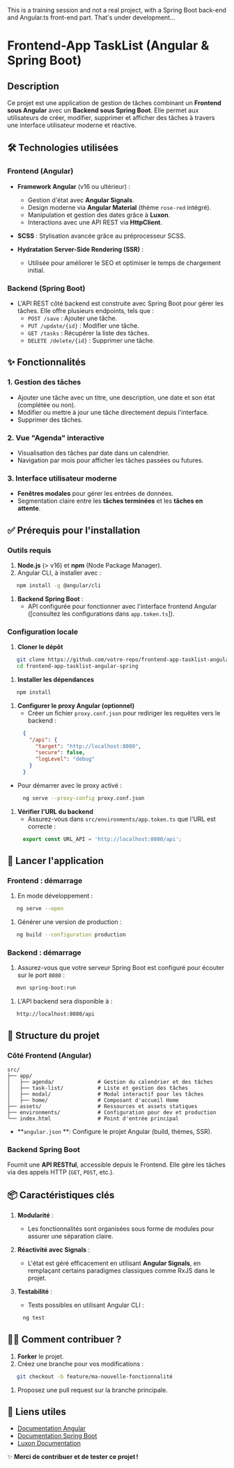 This is a training session and not a real project, with a Spring Boot back-end and Angular.ts front-end part.
That's under development...

# Frontend-App TaskList (Angular & Spring Boot)
## Description
Ce projet est une application de gestion de tâches combinant un **Frontend sous Angular** avec un **Backend sous Spring Boot**. Elle permet aux utilisateurs de créer, modifier, supprimer et afficher des tâches à travers une interface utilisateur moderne et réactive.
## 🛠️ **Technologies utilisées**
### **Frontend (Angular)**
- **Framework Angular** (v16 ou ultérieur) :
    - Gestion d'état avec **Angular Signals**.
    - Design moderne via **Angular Material** (thème `rose-red` intégré).
    - Manipulation et gestion des dates grâce à **Luxon**.
    - Interactions avec une API REST via **HttpClient**.

- **SCSS** : Stylisation avancée grâce au préprocesseur SCSS.
- **Hydratation Server-Side Rendering (SSR)** :
    - Utilisée pour améliorer le SEO et optimiser le temps de chargement initial.

### **Backend (Spring Boot)**
- L'API REST côté backend est construite avec Spring Boot pour gérer les tâches. Elle offre plusieurs endpoints, tels que :
    - `POST /save` : Ajouter une tâche.
    - `PUT /update/{id}` : Modifier une tâche.
    - `GET /tasks` : Récupérer la liste des tâches.
    - `DELETE /delete/{id}` : Supprimer une tâche.

## ✨ **Fonctionnalités**
### **1. Gestion des tâches**
- Ajouter une tâche avec un titre, une description, une date et son état (complétée ou non).
- Modifier ou mettre à jour une tâche directement depuis l'interface.
- Supprimer des tâches.

### **2. Vue "Agenda" interactive**
- Visualisation des tâches par date dans un calendrier.
- Navigation par mois pour afficher les tâches passées ou futures.

### **3. Interface utilisateur moderne**
- **Fenêtres modales** pour gérer les entrées de données.
- Segmentation claire entre les **tâches terminées** et les **tâches en attente**.

## ✅ **Prérequis pour l'installation**
### **Outils requis**
1. **Node.js** (> v16) et **npm** (Node Package Manager).
2. Angular CLI, à installer avec :
``` bash
   npm install -g @angular/cli
```
1. **Backend Spring Boot** :
    - API configurée pour fonctionner avec l'interface frontend Angular ([consultez les configurations dans `app.token.ts`]).

### **Configuration locale**
1. **Cloner le dépôt**
``` bash
   git clone https://github.com/votre-repo/frontend-app-tasklist-angular-spring.git
   cd frontend-app-tasklist-angular-spring
```
1. **Installer les dépendances**
``` bash
   npm install
```
1. **Configurer le proxy Angular (optionnel)**
    - Créer un fichier `proxy.conf.json` pour rediriger les requêtes vers le backend :
``` json
     {
       "/api": {
         "target": "http://localhost:8080",
         "secure": false,
         "logLevel": "debug"
       }
     }
```
- Pour démarrer avec le proxy activé :
``` bash
     ng serve --proxy-config proxy.conf.json
```
1. **Vérifier l'URL du backend**
    - Assurez-vous dans `src/environments/app.token.ts` que l'URL est correcte :
``` typescript
     export const URL_API = 'http://localhost:8080/api';
```
## 🚀 **Lancer l'application**
### **Frontend : démarrage**
1. En mode développement :
``` bash
   ng serve --open
```
1. Générer une version de production :
``` bash
   ng build --configuration production
```
### **Backend : démarrage**
1. Assurez-vous que votre serveur Spring Boot est configuré pour écouter sur le port `8080` :
``` bash
   mvn spring-boot:run
```
1. L'API backend sera disponible à :
``` 
   http://localhost:8080/api
```
## 🧩 **Structure du projet**
### **Côté Frontend (Angular)**
``` 
src/
├── app/
│   ├── agenda/              # Gestion du calendrier et des tâches
│   ├── task-list/           # Liste et gestion des tâches
│   ├── modal/               # Modal interactif pour les tâches
│   ├── home/                # Composant d'accueil Home
├── assets/                  # Ressources et assets statiques
├── environments/            # Configuration pour dev et production
└── index.html               # Point d'entrée principal
```
- **`angular.json` **: Configure le projet Angular (build, thèmes, SSR).

### **Backend Spring Boot**
Fournit une **API RESTful**, accessible depuis le Frontend. Elle gère les tâches via des appels HTTP (`GET`, `POST`, etc.).
## 📦 **Caractéristiques clés**
1. **Modularité** :
    - Les fonctionnalités sont organisées sous forme de modules pour assurer une séparation claire.

2. **Réactivité avec Signals** :
    - L'état est géré efficacement en utilisant **Angular Signals**, en remplaçant certains paradigmes classiques comme RxJS dans le projet.

3. **Testabilité** :
    - Tests possibles en utilisant Angular CLI :
``` bash
     ng test
```
## 👨‍💻 **Comment contribuer ?**
1. **Forker** le projet.
2. Créez une branche pour vos modifications :
``` bash
   git checkout -b feature/ma-nouvelle-fonctionnalité
```
1. Proposez une pull request sur la branche principale.

## 🎯 **Liens utiles**
- [Documentation Angular](https://angular.io/docs)
- [Documentation Spring Boot](https://spring.io/projects/spring-boot)
- [Luxon Documentation](https://moment.github.io/luxon/)

✨ **Merci de contribuer et de tester ce projet !**

